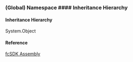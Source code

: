 ﻿### (Global) Namespace #### Inheritance Hierarchy

#### Inheritance Hierarchy

System.Object  

#### Reference

[fcSDK Assembly](fcSDK.md)
